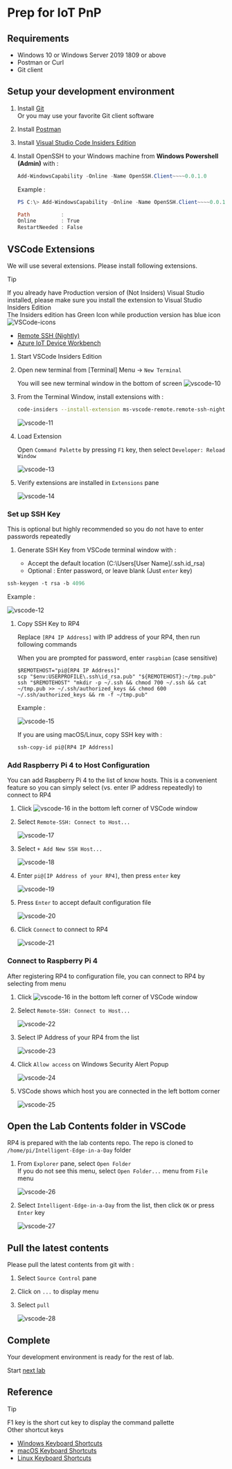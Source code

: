 # Prep for IoT PnP

## Requirements

- Windows 10 or Windows Server 2019 1809 or above
- Postman or Curl
- Git client

## Setup your development environment

1. Install [Git](https://git-scm.com/downloads)  
    Or you may use your favorite Git client software
1. Install [Postman](https://www.postman.com/downloads/)
1. Install [Visual Studio Code Insiders Edition](https://code.visualstudio.com/insiders/)
1. Install OpenSSH to your Windows machine from **Windows Powershell (Admin)** with :  

    ```powershell
    Add-WindowsCapability -Online -Name OpenSSH.Client~~~~0.0.1.0
    ```

    Example :

    ```powershell
    PS C:\> Add-WindowsCapability -Online -Name OpenSSH.Client~~~~0.0.1.0

    Path          :
    Online        : True
    RestartNeeded : False
    ```

## VSCode Extensions

We will use several extensions.  Please install following extensions.

> [!TIP]  
> If you already have Production version of (Not Insiders) Visual Studio installed, please make sure you install the extension to Visual Studio Insiders Edition  
> The Insiders edition has Green Icon while production version has blue icon  
> ![VSCode-icons](media/vscode-icons.png)  

- [Remote SSH (Nightly)](https://marketplace.visualstudio.com/items?itemName=ms-vscode-remote.remote-ssh-nightly)  
- [Azure IoT Device Workbench](https://marketplace.visualstudio.com/items?itemName=vsciot-vscode.vscode-iot-workbench)

1. Start VSCode Insiders Edition
1. Open new terminal from [Terminal] Menu -> `New Terminal`  

    You will see new terminal window in the bottom of screen
    ![vscode-10](media/vscode-10.png)

1. From the Terminal Window, install extensions with :  

    ```bash
    code-insiders --install-extension ms-vscode-remote.remote-ssh-nightly --install-extension vsciot-vscode.vscode-iot-workbench
    ```

    ![vscode-11](media/vscode-11.png)

1. Load Extension  

    Open `Command Palette` by pressing `F1` key, then select `Developer: Reload Window`

    ![vscode-13](media/vscode-13.png)

1. Verify extensions are installed in `Extensions` pane  

    ![vscode-14](media/vscode-14.png)

### Set up SSH Key

This is optional but highly recommended so you do not have to enter passwords repeatedly

1. Generate SSH Key from VSCode terminal window with :

    - Accept the default location (C:\Users\[User Name]/.ssh.id_rsa)
    - Optional : Enter password, or leave blank (Just `enter` key)

  ```ps
  ssh-keygen -t rsa -b 4096
  ```

  Example :

  ![vscode-12](media/vscode-12.png)
  
1. Copy SSH Key to RP4
    
    Replace `[RP4 IP Address]` with IP address of your RP4, then run following commands
    
    When you are prompted for password, enter `raspbian` (case sensitive)

    ```dos
    $REMOTEHOST="pi@[RP4 IP Address]"
    scp "$env:USERPROFILE\.ssh\id_rsa.pub" "${REMOTEHOST}:~/tmp.pub"
    ssh "$REMOTEHOST" "mkdir -p ~/.ssh && chmod 700 ~/.ssh && cat ~/tmp.pub >> ~/.ssh/authorized_keys && chmod 600 ~/.ssh/authorized_keys && rm -f ~/tmp.pub"
    ```
    
    Example :  
    
    ![vscode-15](media/vscode-15.png)
    
    If you are using macOS/Linux, copy SSH key with :

    ```bash
    ssh-copy-id pi@[RP4 IP Address]
    ```

### Add Raspberry Pi 4 to Host Configuration

You can add Raspberry Pi 4 to the list of know hosts.  This is a convenient feature so you can simply select (vs. enter IP address repeatedly) to connect to RP4

1. Click ![vscode-16](media/vscode-16.png) in the bottom left corner of VSCode window
1. Select `Remote-SSH: Connect to Host...`  

    ![vscode-17](media/vscode-17.png)

1. Select `+ Add New SSH Host...`  

    ![vscode-18](media/vscode-18.png)

1. Enter `pi@[IP Address of your RP4]`, then press `enter` key

    ![vscode-19](media/vscode-19.png)

1. Press `Enter` to accept default configuration file  

    ![vscode-20](media/vscode-20.png)

1. Click `Connect` to connect to RP4  

    ![vscode-21](media/vscode-21.png)

### Connect to Raspberry Pi 4

After registering RP4 to configuration file, you can connect to RP4 by selecting from menu

1. Click ![vscode-16](media/vscode-16.png) in the bottom left corner of VSCode window
1. Select `Remote-SSH: Connect to Host...`  

    ![vscode-22](media/vscode-22.png)

1. Select IP Address of your RP4 from the list  

    ![vscode-23](media/vscode-23.png)

1. Click `Allow access` on Windows Security Alert Popup

    ![vscode-24](media/vscode-24.png)

1. VSCode shows which host you are connected in the left bottom corner  

    ![vscode-25](media/vscode-25.png)

## Open the Lab Contents folder in VSCode

RP4 is prepared with the lab contents repo.  The repo is cloned to `/home/pi/Intelligent-Edge-in-a-Day` folder

1. From `Explorer` pane, select `Open Folder`  
  If you do not see this menu, select `Open Folder...` menu from `File` menu

    ![vscode-26](media/vscode-26.png)

1. Select `Intelligent-Edge-in-a-Day` from the list, then click `OK` or press `Enter` key

    ![vscode-27](media/vscode-27.png)

## Pull the latest contents

Please pull the latest contents from git with :

1. Select `Source Control` pane
1. Click on `...` to display menu
1. Select `pull`

    ![vscode-28](media/vscode-28.png)

## Complete

Your development environment is ready for the rest of lab.

Start [next lab](IoT-PnP-CodeGen.md)

## Reference

> [!TIP]  
> F1 key is the short cut key to display the command pallette  
> Other shortcut keys
> - [Windows Keyboard Shortcuts](https://code.visualstudio.com/shortcuts/keyboard-shortcuts-windows.pdf)
> - [macOS Keyboard Shortcuts](https://code.visualstudio.com/shortcuts/keyboard-shortcuts-macos.pdf)
> - [Linux Keyboard Shortcuts](https://code.visualstudio.com/shortcuts/keyboard-shortcuts-linux.pdf)